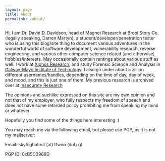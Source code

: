 ```yaml
---
layout: page
title: About
permalink: /about/
---
```


Hi, I am Dr. David D. Davidson, head of Magnet Research at Brool Story Co. (legally speaking, Darren Martyn), a student/developer/penetration tester who is using this blog/site thing to document various adventures in the wonderful world of software development, vulnerability research, reverse engineering, and various other computer science related (and otherwise) hobbies/interests. May occasionally contain rantings about various stuff as well. I work at [Xiphos Research][xiphosresearch], and study Forensic Science and Analysis in [Galway-Mayo Institute of Technology][gmit]. I also go under about a zillion different usernames/handles, depending on the time of day, day of week, and mood, and this is just one of them. My previous research is archived over at [Insecurety Research][insecurety]

The opinions and suchlike expressed on this site are my own opinion and not that of my employer, who fully respects my freedom of speech and does not have some retarded policy prohibiting me from speaking my mind or whatever.

Hopefully you find some of the things here interesting :)

You may reach me via the following email, but please use PGP, as it is not my mailserver:

Email: skyhighatrist (at) tfwno (dot) gf

PGP ID: 0xB5C3969D 

[xiphosresearch]: http://www.xiphosresearch.com
[gmit]: http://gmit.ie
[insecurety]: http://insecurety.net
